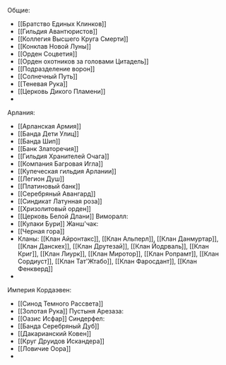 Общие:
* [[Братство Единых Клинков]]
* [[Гильдия Авантюристов]]
* [[Коллегия Высшего Круга Смерти]]
* [[Конклав Новой Луны]]
* [[Орден Соцветия]]
* [[Орден охотников за головами Цитадель]]
* [[Подразделение ворон]]
* [[Солнечный Путь]]
* [[Теневая Рука]]
* [[Церковь Дикого Пламени]]
* 
Арлания: 
* [[Арланская Армия]]
* [[Банда Дети Улиц]]
* [[Банда Шип]]
* [[Банк Златоречия]]
* [[Гильдия Хранителей Очага]]
* [[Компания Багровая Игла]]
* [[Купеческая гильдия Арлании]]
* [[Легион Душ]]
* [[Платиновый банк]]
* [[Серебряный Авангард]]
* [[Синдикат Латунная роза]]
* [[Хризолитовый орден]]
* [[Церковь Белой Длани]]
Виморалл:
* [[Кулаки Бури]]
Жанш'чак:
* [[Черная гора]]
* Кланы: [[Клан Айронтакс]], [[Клан Альперл]], [[Клан Данмуртар]], [[Клан Данскех]], [[Клан Друтезай]], [[Клан Йодрваль]], [[Клан Криг]], [[Клан Лиурк]], [[Клан Миротор]], [[Клан Ропрамт]], [[Клан Сордиуст]], [[Клан Тат'Жтабо]], [[Клан Фаросдант]], [[Клан Фенкверд]]
* 
Империя Кордаэвен:
* [[Синод Темного Рассвета]]
* [[Золотая Рука]]
Пустыня Арезаза:
* [[Оазис Исфар]]
Синдерфел:
* [[Банда Серебряный Дуб]]
* [[Дакарианский Ковен]]
* [[Круг Друидов Искандера]]
* [[Ловичие Оора]]
* 